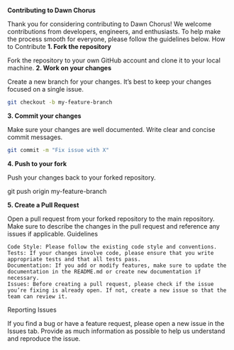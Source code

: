 **Contributing to Dawn Chorus**

Thank you for considering contributing to Dawn Chorus! We welcome contributions from developers, engineers, and enthusiasts. To help make the process smooth for everyone, please follow the guidelines below.
How to Contribute
**1. Fork the repository**

Fork the repository to your own GitHub account and clone it to your local machine.
**2. Work on your changes**

Create a new branch for your changes. It’s best to keep your changes focused on a single issue.
```bash
git checkout -b my-feature-branch
```
**3. Commit your changes**

Make sure your changes are well documented. Write clear and concise commit messages.
```bash
git commit -m "Fix issue with X" 
```
**4. Push to your fork**

Push your changes back to your forked repository.

git push origin my-feature-branch

**5. Create a Pull Request**

Open a pull request from your forked repository to the main repository. Make sure to describe the changes in the pull request and reference any issues if applicable.
Guidelines

    Code Style: Please follow the existing code style and conventions.
    Tests: If your changes involve code, please ensure that you write appropriate tests and that all tests pass.
    Documentation: If you add or modify features, make sure to update the documentation in the README.md or create new documentation if necessary.
    Issues: Before creating a pull request, please check if the issue you’re fixing is already open. If not, create a new issue so that the team can review it.

Reporting Issues

If you find a bug or have a feature request, please open a new issue in the Issues tab. Provide as much information as possible to help us understand and reproduce the issue.
